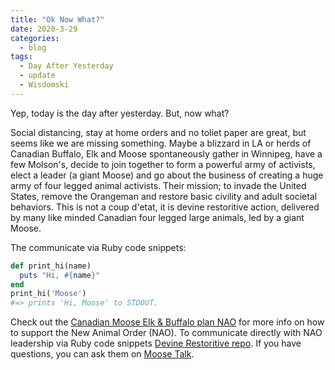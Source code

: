 ```yaml
---
title: "Ok Now What?"
date: 2020-3-29
categories:
  - blog
tags:
  - Day After Yesterday
  - update
  - Wisdomski
---
```


Yep, today is the day after yesterday. But, now what?

Social distancing, stay at home orders and no toliet paper are great, but seems like we are missing something.  Maybe a blizzard in LA or herds of Canadian Buffalo, Elk and Moose spontaneously gather in Winnipeg, have a few Molson's, decide to join together to form a powerful army of activists, elect a leader (a giant Moose) and go about the business of creating a huge army of four legged animal activists.  Their mission; to invade the United States, remove the Orangeman and restore basic civility and adult societal behaviors.  This is not a coup d'etat, it is devine restoritive action, delivered by many like minded Canadian four legged large animals, led by a giant Moose.

The communicate via Ruby code snippets:

```ruby
def print_hi(name)
  puts "Hi, #{name}"
end
print_hi('Moose')
#=> prints 'Hi, Moose' to STDOUT.
```

Check out the [Canadian Moose Elk & Buffalo plan NAO][jekyll-docs] for more info on how to support the New Animal Order (NAO). To communicate directly with NAO leadership via Ruby code snippets [Devine Restoritive repo][jekyll-gh]. If you have questions, you can ask them on [Moose Talk][jekyll-talk].

[jekyll-docs]: https://jekyllrb.com/docs/home
[jekyll-gh]:   https://github.com/jekyll/jekyll
[jekyll-talk]: https://talk.jekyllrb.com/
